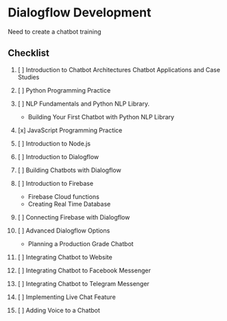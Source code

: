 # Dialogflow Development

Need to create a chatbot training

## Checklist

1. [ ] Introduction to Chatbot Architectures Chatbot Applications and Case Studies

2. [ ] Python Programming Practice

3. [ ] NLP Fundamentals and Python NLP Library.

   - Building Your First Chatbot with Python NLP Library

4. [x] JavaScript Programming Practice

5. [ ] Introduction to Node.js

6. [ ] Introduction to Dialogflow

7. [ ] Building Chatbots with Dialogflow

8. [ ] Introduction to Firebase

   - Firebase Cloud functions
   - Creating Real Time Database

9. [ ] Connecting Firebase with Dialogflow

10. [ ] Advanced Dialogflow Options

    - Planning a Production Grade Chatbot

11. [ ] Integrating Chatbot to Website

12. [ ] Integrating Chatbot to Facebook Messenger

13. [ ] Integrating Chatbot to Telegram Messenger

14. [ ] Implementing Live Chat Feature

15. [ ] Adding Voice to a Chatbot
